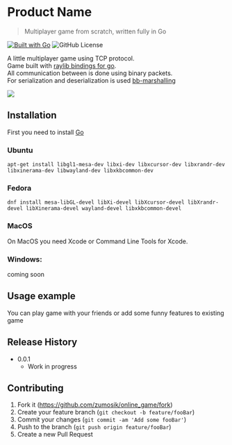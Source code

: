 # Product Name
> Multiplayer game from scratch, written fully in Go

[![Built with Go](https://img.shields.io/badge/Built%20with-Go-00ADD8.svg)](https://golang.org/)
![GitHub License](https://img.shields.io/github/license/zumosik/online_game)

A little multiplayer game using TCP protocol.  
Game built with [raylib bindings for go](https://github.com/gen2brain/raylib-go).  
All communication between is done using binary packets.  
For serialization and deserialization is used [bb-marshalling](https://github.com/zumosik/bb-marshaling)
 
![](header.png)

## Installation

First you need to install [Go](https://go.dev/dl/)

### Ubuntu
```shell
apt-get install libgl1-mesa-dev libxi-dev libxcursor-dev libxrandr-dev libxinerama-dev libwayland-dev libxkbcommon-dev
```

### Fedora
```shell
dnf install mesa-libGL-devel libXi-devel libXcursor-devel libXrandr-devel libXinerama-devel wayland-devel libxkbcommon-devel
```

### MacOS
On MacOS you need Xcode or Command Line Tools for Xcode.

### Windows:
coming soon

## Usage example

You can play game with your friends or add some funny features to existing game

## Release History

* 0.0.1
    * Work in progress


## Contributing

1. Fork it (<https://github.com/zumosik/online_game/fork>)
2. Create your feature branch (`git checkout -b feature/fooBar`)
3. Commit your changes (`git commit -am 'Add some fooBar'`)
4. Push to the branch (`git push origin feature/fooBar`)
5. Create a new Pull Request


